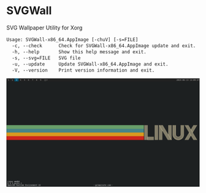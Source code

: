 # SVGWall
SVG Wallpaper Utility for Xorg

    Usage: SVGWall-x86_64.AppImage [-chuV] [-s=FILE]
      -c, --check      Check for SVGWall-x86_64.AppImage update and exit.
      -h, --help       Show this help message and exit.
      -s, --svg=FILE   SVG file
      -u, --update     Update SVGWall-x86_64.AppImage and exit.
      -V, --version    Print version information and exit.

![Screenshot](https://raw.githubusercontent.com/grimpirate/SVGWall/main/screenshot.png "SVGWall")
